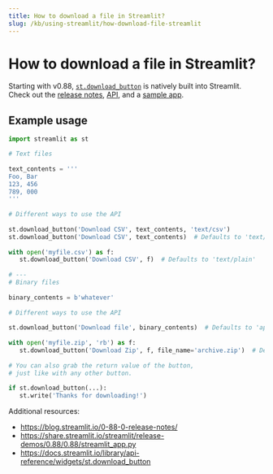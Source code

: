 ```yaml
---
title: How to download a file in Streamlit?
slug: /kb/using-streamlit/how-download-file-streamlit
---
```


#  How to download a file in Streamlit?

Starting with v0.88, [`st.download_button`](/library/api-reference/widgets/st.download_button) is  natively built into Streamlit. Check out the [release notes](https://blog.streamlit.io/0-88-0-release-notes/), [API](/library/api-reference/widgets/st.download_button), and a [sample app](https://share.streamlit.io/streamlit/release-demos/0.88/0.88/streamlit_app.py).

## Example usage

```python
import streamlit as st

# Text files
 
text_contents = '''
Foo, Bar
123, 456
789, 000
'''
 
# Different ways to use the API
 
st.download_button('Download CSV', text_contents, 'text/csv')
st.download_button('Download CSV', text_contents)  # Defaults to 'text/plain'
 
with open('myfile.csv') as f:
   st.download_button('Download CSV', f)  # Defaults to 'text/plain'
 
# ---
# Binary files
 
binary_contents = b'whatever'
 
# Different ways to use the API
 
st.download_button('Download file', binary_contents)  # Defaults to 'application/octet-stream'
 
with open('myfile.zip', 'rb') as f:
   st.download_button('Download Zip', f, file_name='archive.zip')  # Defaults to 'application/octet-stream'
 
# You can also grab the return value of the button,
# just like with any other button.
 
if st.download_button(...):
   st.write('Thanks for downloading!')
```

Additional resources:
- https://blog.streamlit.io/0-88-0-release-notes/
- https://share.streamlit.io/streamlit/release-demos/0.88/0.88/streamlit_app.py
- https://docs.streamlit.io/library/api-reference/widgets/st.download_button